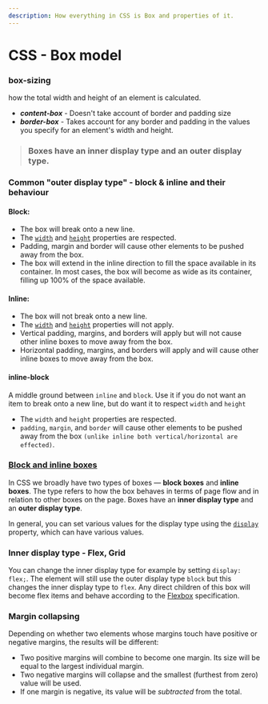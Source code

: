 ```yaml
---
description: How everything in CSS is Box and properties of it.
---
```


# CSS - Box model

### box-sizing <a href="#block_and_inline_boxes" id="block_and_inline_boxes"></a>

how the total width and height of an element is calculated.

* _**content-box**_ - Doesn't take account of border and padding size
* _**border-box**_ - Takes account for any border and padding in the values you specify for an element's width and height.

> ### Boxes have an **inner display type** and an **outer display type**.

### Common "outer display type" - block & inline and their behaviour

#### Block:

* The box will break onto a new line.
* The [`width`](https://developer.mozilla.org/en-US/docs/Web/CSS/width) and [`height`](https://developer.mozilla.org/en-US/docs/Web/CSS/height) properties are respected.
* Padding, margin and border will cause other elements to be pushed away from the box.
* The box will extend in the inline direction to fill the space available in its container. In most cases, the box will become as wide as its container, filling up 100% of the space available.

#### Inline:

* The box will not break onto a new line.
* The [`width`](https://developer.mozilla.org/en-US/docs/Web/CSS/width) and [`height`](https://developer.mozilla.org/en-US/docs/Web/CSS/height) properties will not apply.
* Vertical padding, margins, and borders will apply but will not cause other inline boxes to move away from the box.
* Horizontal padding, margins, and borders will apply and will cause other inline boxes to move away from the box.

#### inline-block

A middle ground between `inline` and `block`. Use it if you do not want an item to break onto a new line, but do want it to respect `width` and `height`

* The `width` and `height` properties are respected.
* `padding`, `margin`, and `border` will cause other elements to be pushed away from the box `(unlike inline both vertical/horizontal are effected)`.

### [Block and inline boxes](https://developer.mozilla.org/en-US/docs/Learn/CSS/Building\_blocks/The\_box\_model#block\_and\_inline\_boxes)

In CSS we broadly have two types of boxes — **block boxes** and **inline boxes**. The type refers to how the box behaves in terms of page flow and in relation to other boxes on the page. Boxes have an **inner display type** and an **outer display type**.

In general, you can set various values for the display type using the [`display`](https://developer.mozilla.org/en-US/docs/Web/CSS/display) property, which can have various values.

### Inner display type - Flex, Grid

You can change the inner display type for example by setting `display: flex;`. The element will still use the outer display type `block` but this changes the inner display type to `flex`. Any direct children of this box will become flex items and behave according to the [Flexbox](https://developer.mozilla.org/en-US/docs/Learn/CSS/CSS\_layout/Flexbox) specification.

### **Margin collapsing**

Depending on whether two elements whose margins touch have positive or negative margins, the results will be different:

* Two positive margins will combine to become one margin. Its size will be equal to the largest individual margin.
* Two negative margins will collapse and the smallest (furthest from zero) value will be used.
* If one margin is negative, its value will be _subtracted_ from the total.
